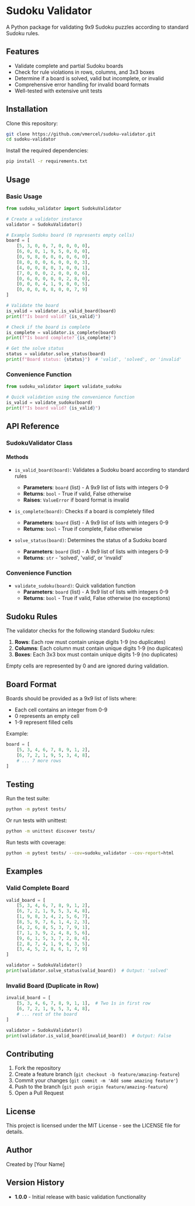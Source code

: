# Sudoku Validator

A Python package for validating 9x9 Sudoku puzzles according to standard Sudoku rules.

## Features

- Validate complete and partial Sudoku boards
- Check for rule violations in rows, columns, and 3x3 boxes
- Determine if a board is solved, valid but incomplete, or invalid
- Comprehensive error handling for invalid board formats
- Well-tested with extensive unit tests

## Installation

Clone this repository:

```bash
git clone https://github.com/vmercel/sudoku-validator.git
cd sudoku-validator
```

Install the required dependencies:

```bash
pip install -r requirements.txt
```

## Usage

### Basic Usage

```python
from sudoku_validator import SudokuValidator

# Create a validator instance
validator = SudokuValidator()

# Example Sudoku board (0 represents empty cells)
board = [
    [5, 3, 0, 0, 7, 0, 0, 0, 0],
    [6, 0, 0, 1, 9, 5, 0, 0, 0],
    [0, 9, 8, 0, 0, 0, 0, 6, 0],
    [8, 0, 0, 0, 6, 0, 0, 0, 3],
    [4, 0, 0, 8, 0, 3, 0, 0, 1],
    [7, 0, 0, 0, 2, 0, 0, 0, 6],
    [0, 6, 0, 0, 0, 0, 2, 8, 0],
    [0, 0, 0, 4, 1, 9, 0, 0, 5],
    [0, 0, 0, 0, 8, 0, 0, 7, 9]
]

# Validate the board
is_valid = validator.is_valid_board(board)
print(f"Is board valid? {is_valid}")

# Check if the board is complete
is_complete = validator.is_complete(board)
print(f"Is board complete? {is_complete}")

# Get the solve status
status = validator.solve_status(board)
print(f"Board status: {status}")  # 'valid', 'solved', or 'invalid'
```

### Convenience Function

```python
from sudoku_validator import validate_sudoku

# Quick validation using the convenience function
is_valid = validate_sudoku(board)
print(f"Is board valid? {is_valid}")
```

## API Reference

### SudokuValidator Class

#### Methods

- `is_valid_board(board)`: Validates a Sudoku board according to standard rules
  - **Parameters**: `board` (list) - A 9x9 list of lists with integers 0-9
  - **Returns**: `bool` - True if valid, False otherwise
  - **Raises**: `ValueError` if board format is invalid

- `is_complete(board)`: Checks if a board is completely filled
  - **Parameters**: `board` (list) - A 9x9 list of lists with integers 0-9
  - **Returns**: `bool` - True if complete, False otherwise

- `solve_status(board)`: Determines the status of a Sudoku board
  - **Parameters**: `board` (list) - A 9x9 list of lists with integers 0-9
  - **Returns**: `str` - 'solved', 'valid', or 'invalid'

### Convenience Function

- `validate_sudoku(board)`: Quick validation function
  - **Parameters**: `board` (list) - A 9x9 list of lists with integers 0-9
  - **Returns**: `bool` - True if valid, False otherwise (no exceptions)

## Sudoku Rules

The validator checks for the following standard Sudoku rules:

1. **Rows**: Each row must contain unique digits 1-9 (no duplicates)
2. **Columns**: Each column must contain unique digits 1-9 (no duplicates)
3. **Boxes**: Each 3x3 box must contain unique digits 1-9 (no duplicates)

Empty cells are represented by 0 and are ignored during validation.

## Board Format

Boards should be provided as a 9x9 list of lists where:
- Each cell contains an integer from 0-9
- 0 represents an empty cell
- 1-9 represent filled cells

Example:
```python
board = [
    [5, 3, 4, 6, 7, 8, 9, 1, 2],
    [6, 7, 2, 1, 9, 5, 3, 4, 8],
    # ... 7 more rows
]
```

## Testing

Run the test suite:

```bash
python -m pytest tests/
```

Or run tests with unittest:

```bash
python -m unittest discover tests/
```

Run tests with coverage:

```bash
python -m pytest tests/ --cov=sudoku_validator --cov-report=html
```

## Examples

### Valid Complete Board

```python
valid_board = [
    [5, 3, 4, 6, 7, 8, 9, 1, 2],
    [6, 7, 2, 1, 9, 5, 3, 4, 8],
    [1, 9, 8, 3, 4, 2, 5, 6, 7],
    [8, 5, 9, 7, 6, 1, 4, 2, 3],
    [4, 2, 6, 8, 5, 3, 7, 9, 1],
    [7, 1, 3, 9, 2, 4, 8, 5, 6],
    [9, 6, 1, 5, 3, 7, 2, 8, 4],
    [2, 8, 7, 4, 1, 9, 6, 3, 5],
    [3, 4, 5, 2, 8, 6, 1, 7, 9]
]

validator = SudokuValidator()
print(validator.solve_status(valid_board))  # Output: 'solved'
```

### Invalid Board (Duplicate in Row)

```python
invalid_board = [
    [5, 3, 4, 6, 7, 8, 9, 1, 1],  # Two 1s in first row
    [6, 7, 2, 1, 9, 5, 3, 4, 8],
    # ... rest of the board
]

validator = SudokuValidator()
print(validator.is_valid_board(invalid_board))  # Output: False
```

## Contributing

1. Fork the repository
2. Create a feature branch (`git checkout -b feature/amazing-feature`)
3. Commit your changes (`git commit -m 'Add some amazing feature'`)
4. Push to the branch (`git push origin feature/amazing-feature`)
5. Open a Pull Request

## License

This project is licensed under the MIT License - see the LICENSE file for details.

## Author

Created by [Your Name]

## Version History

- **1.0.0** - Initial release with basic validation functionality
